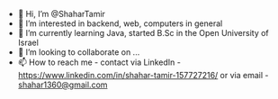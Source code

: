 - 👋 Hi, I’m @ShaharTamir
- 👀 I’m interested in backend, web, computers in general
- 🌱 I’m currently learning Java, started B.Sc in the Open University of Israel
- 💞️ I’m looking to collaborate on ...
- 📫 How to reach me - 
      contact via LinkedIn - https://www.linkedin.com/in/shahar-tamir-157727216/
      or via email - shahar1360@gmail.com

<!---
ShaharTamir/ShaharTamir is a ✨ special ✨ repository because its `README.md` (this file) appears on your GitHub profile.
You can click the Preview link to take a look at your changes.
--->
